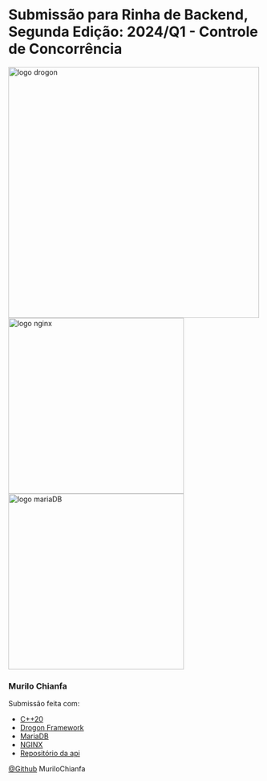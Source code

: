 # Submissão para Rinha de Backend, Segunda Edição: 2024/Q1 - Controle de Concorrência

<img src="https://github.com/an-tao/drogon/wiki/images/drogon-white17.jpg" alt="logo drogon" width="500" height="auto">
<br />
<img src="https://upload.wikimedia.org/wikipedia/commons/c/c5/Nginx_logo.svg" alt="logo nginx" width="350" height="auto">
<br />
<img src="https://upload.wikimedia.org/wikipedia/commons/6/68/Mariadb-seal-browntext.svg" alt="logo mariaDB" width="350" height="auto">

### Murilo Chianfa

Submissão feita com:
- [C++20](https://en.cppreference.com/w/cpp/20)
- [Drogon Framework](https://github.com/drogonframework/drogon)
- [MariaDB](https://mariadb.org/)
- [NGINX](https://nginx.org/)
- [Repositório da api](https://github.com/MuriloChianfa/rinha-crebito-cpp)

[@Github](https://github.com/MuriloChianfa) MuriloChianfa

